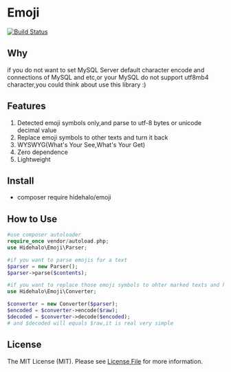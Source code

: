 # Emoji

[![Build Status](https://travis-ci.org/hidehalo/emoji.svg)](https://travis-ci.org/hidehalo/emoji)

## Why

if you do not want to set MySQL Server default character encode and connections of MySQL and etc,or your MySQL do not support utf8mb4 character,you could think about use this library :)

## Features

1. Detected emoji symbols only,and parse to utf-8 bytes or unicode decimal value
2. Replace emoji symbols to other texts and turn it back
3. WYSWYG(What's Your See,What's Your Get)
4. Zero dependence
5. Lightweight

## Install

- composer require hidehalo/emoji

## How to Use

```php
#use composer autoloader
require_once vendor/autoload.php;
use Hidehalo\Emoji\Parser;

#if you want to parse emojis for a text
$parser = new Parser();
$parser->parse($contents);

#if you want to replace those emoji symbols to ohter marked texts and has ability to turn those back,it has a built-in Protocol and Converter could do this
use Hidehalo\Emoji\Converter;

$converter = new Converter($parser);
$encoded = $converter->encode($raw);
$decoded = $converter->decode($encoded);
# and $decoded will equals $raw,it is real very simple
```

## License

The MIT License (MIT). Please see [License File](LICENSE.md) for more information.